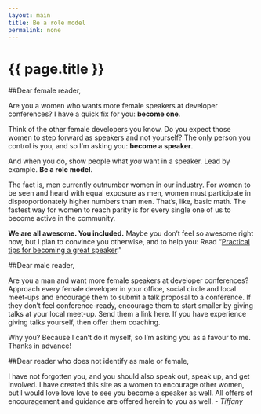 ```yaml
---
layout: main
title: Be a role model
permalink: none
---
```


# {{ page.title }}

##Dear female reader,

Are you a women who wants more female speakers at developer conferences? I have a quick fix for you: **become one**.

Think of the other female developers you know. Do you expect those women to step forward as speakers and not yourself? The only person you control is you, and so I’m asking you: **become a speaker**.

And when you do, show people what *you* want in a speaker. Lead by example. **Be a role model**.

The fact is, men currently outnumber women in our industry. For women to be seen and heard with equal exposure as men, women must participate in disproportionately higher numbers than men. That’s, like, basic math. The fastest way for women to reach parity is for every single one of us to become active in the community.

**We are all awesome. You included.** Maybe you don’t feel so awesome right now, but I plan to convince you otherwise, and to help you: Read
“[Practical tips for becoming a great speaker](/practical-tips-for-becoming-a-great-speaker.html).”

##Dear male reader,

Are you a man and want more female speakers at developer conferences? Approach every female developer in your office, social circle and local meet-ups and encourage them to submit a talk proposal to a conference. If they don’t feel conference-ready, encourage them to start smaller by giving talks at your local meet-up. Send them a link here. If you have experience giving talks yourself, then offer them coaching.

Why you? Because I can’t do it myself, so I’m asking you as a favour to me. Thanks in advance!

##Dear reader who does not identify as male or female,

I have not forgotten you, and you should also speak out, speak up, and get involved. I have created this site as a women to encourage other women, but I would love love love to see you become a speaker as well. All offers of encouragement and guidance are offered herein to you as well. - *Tiffany*



